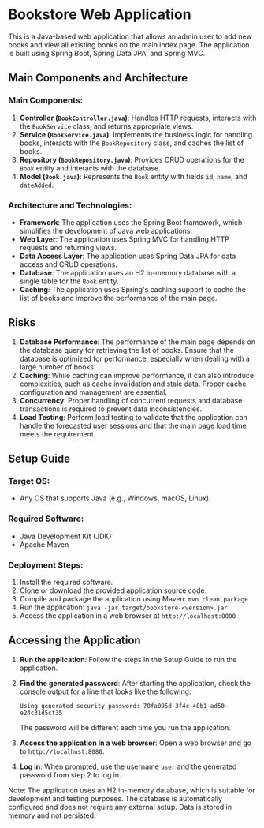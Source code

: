 # Bookstore Web Application

This is a Java-based web application that allows an admin user to add new books and view all existing books on the main index page. The application is built using Spring Boot, Spring Data JPA, and Spring MVC.

## Main Components and Architecture

### Main Components:

1. **Controller (`BookController.java`)**: Handles HTTP requests, interacts with the `BookService` class, and returns appropriate views.
2. **Service (`BookService.java`)**: Implements the business logic for handling books, interacts with the `BookRepository` class, and caches the list of books.
3. **Repository (`BookRepository.java`)**: Provides CRUD operations for the `Book` entity and interacts with the database.
4. **Model (`Book.java`)**: Represents the `Book` entity with fields `id`, `name`, and `dateAdded`.

### Architecture and Technologies:

- **Framework**: The application uses the Spring Boot framework, which simplifies the development of Java web applications.
- **Web Layer**: The application uses Spring MVC for handling HTTP requests and returning views.
- **Data Access Layer**: The application uses Spring Data JPA for data access and CRUD operations.
- **Database**: The application uses an H2 in-memory database with a single table for the `Book` entity.
- **Caching**: The application uses Spring's caching support to cache the list of books and improve the performance of the main page.

## Risks

1. **Database Performance**: The performance of the main page depends on the database query for retrieving the list of books. Ensure that the database is optimized for performance, especially when dealing with a large number of books.
2. **Caching**: While caching can improve performance, it can also introduce complexities, such as cache invalidation and stale data. Proper cache configuration and management are essential.
3. **Concurrency**: Proper handling of concurrent requests and database transactions is required to prevent data inconsistencies.
4. **Load Testing**: Perform load testing to validate that the application can handle the forecasted user sessions and that the main page load time meets the requirement.

## Setup Guide

### Target OS:

- Any OS that supports Java (e.g., Windows, macOS, Linux).

### Required Software:

- Java Development Kit (JDK)
- Apache Maven

### Deployment Steps:

1. Install the required software.
2. Clone or download the provided application source code.
3. Compile and package the application using Maven: `mvn clean package`
4. Run the application: `java -jar target/bookstore-<version>.jar`
5. Access the application in a web browser at `http://localhost:8080`

## Accessing the Application

1. **Run the application**: Follow the steps in the Setup Guide to run the application.
2. **Find the generated password**: After starting the application, check the console output for a line that looks like the following:

   ```
   Using generated security password: 78fa095d-3f4c-48b1-ad50-e24c31d5cf35
   ```

   The password will be different each time you run the application.

3. **Access the application in a web browser**: Open a web browser and go to `http://localhost:8080`.
4. **Log in**: When prompted, use the username `user` and the generated password from step 2 to log in.

Note: The application uses an H2 in-memory database, which is suitable for development and testing purposes. The database is automatically configured and does not require any external setup. Data is stored in memory and not persisted.
